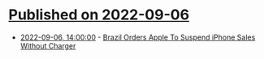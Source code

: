 # [Published on 2022-09-06](index.md)

* [2022-09-06, 14:00:00](https://apple.slashdot.org/story/22/09/06/1359238/brazil-orders-apple-to-suspend-iphone-sales-without-charger?utm_source=rss1.0mainlinkanon&utm_medium=feed) - [Brazil Orders Apple To Suspend iPhone Sales Without Charger](https://apple.slashdot.org/story/22/09/06/1359238/brazil-orders-apple-to-suspend-iphone-sales-without-charger?utm_source=rss1.0mainlinkanon&utm_medium=feed)
